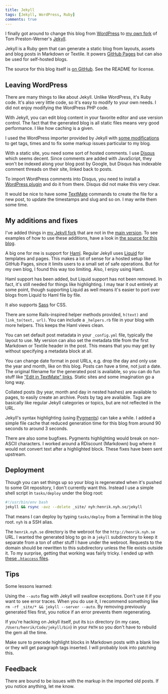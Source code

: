 ```yaml
---
title: Jekyll
tags: [Jekyll, WordPress, Ruby]
comments: true
---
```


I finally got around to change this blog from [WordPress](http://wordpress.org/) to [my own fork](http://github.com/henrik/jekyll) of Tom Preston-Werner's [Jekyll](http://github.com/mojombo/jekyll).

Jekyll is a Ruby gem that can generate a static blog from layouts, assets and blog posts in Markdown or Textile. It powers [GitHub Pages](http://github.com/blog/272-github-pages) but can also be used for self-hosted blogs.

The source for this blog itself is [on GitHub](http://github.com/henrik/henrik.nyh.se). See the README for license.


## Leaving WordPress

There are many things to like about Jekyll. Unlike WordPress, it's Ruby code. It's also very little code, so it's easy to modify to your own needs. I did not enjoy modifying the WordPress PHP code.

With Jekyll, you can edit blog content in your favorite editor and use version control. The fact that the generated blog is all static files means very good performance. I like how caching is a given.

I used the WordPress importer provided by Jekyll with [some modifications](http://gist.github.com/100135) to get tags, times and to fix some markup issues particular to my blog.

With a static site, you need some sort of hosted comments. I use [Disqus](http://disqus.com) which seems decent. Since comments are added with JavaScript, they won't be indexed along your blog post by Google, but Disqus has indexable comment threads on their site, linked back to posts.

To import WordPress comments into Disqus, you need to install a [WordPress plugin](http://wordpress.org/extend/plugins/disqus-comment-system/) and do it from there. Disqus did not make this very clear.

It would be nice to have some [TextMate](http://macromates.com/) commands to create the file for a new post, to update the timestamps and slug and so on. I may write them some time.


## My additions and fixes

I've added things in [my Jekyll fork](http://github.com/henrik/jekyll) that are not in the [main version](http://github.com/mojombo/jekyll). To see examples of how to use these additions, have a look in [the source for this blog](http://github.com/henrik/henrik.nyh.se).

A big one for me is support for [Haml](http://haml.hamptoncatlin.com/). Regular Jekyll uses [Liquid](http://www.liquidmarkup.org/) for templates and pages. This makes a lot of sense for a hosted setup like GitHub Pages, since it limits users to a small set of safe operations. But for my own blog, I found this way too limiting. Also, I enjoy using Haml.

Haml support has been added, but Liquid support has not been removed. In fact, it's still needed for things like highlighting. I may tear it out entirely at some point, though supporting Liquid as well means it's easier to port over blogs from Liquid to Haml file by file.

It also supports [Sass](http://haml.hamptoncatlin.com/docs/sass) for CSS.

There are some Rails-inspired helper methods provided, `h(text)` and `link_to(text, url)`. You can include a `_helpers.rb` file in your blog with more helpers. This keeps the Haml views clean.

You can set default post metadata in your `_config.yml` file, typically the layout to use. My version can also set the metadata title from the first Markdown or Textile header in the post. This means that you may get by without specifying a metadata block at all.

You can change date format in post URLs, e.g. drop the day and only use the year and month, like on this blog. Posts can have a time, not just a date. The original filename for the generated post is available, so you can do fun stuff like ["Edit in TextMate" links](http://github.com/henrik/henrik.nyh.se/commit/afdf2682d09ffab1ce29cc95d4583d8317bc0d9d). Static sites and some imagination go a long way.

Collated posts (by year, month and day in nested hashes) are available to pages, to easily create an archive. Posts by tag are available. Tags are basically like regular Jekyll categories or topics, but are not reflected in the URL.

Jekyll's syntax highlighting (using [Pygments](http://pygments.org/)) can take a while. I added a simple file cache that reduced generation time for this blog from around 90 seconds to around 3 seconds.

There are also some bugfixes. Pygments highlighting would break on non-ASCII characters. I worked around a RDiscount (Markdown) bug where it would not convert text after a highlighted block. These fixes have been sent upstream.


## Deployment

Though you can set things up so your blog is regenerated when it's pushed to some Git repository, I don't currently want this. Instead I use a simple shell script in `tasks/deploy` under the blog root:

``` bash
#!/usr/bin/env bash
jekyll && rsync -avz --delete _site/ nyh:henrik.nyh.se/jekyll
```

That means I can deploy by typing `tasks/deploy` from a Terminal in the blog root. `nyh` is a SSH alias.

The `henrik.nyh.se` directory is the webroot for the `http://henrik.nyh.se` URL. I wanted the generated blog to go in a `jekyll` subdirectory to keep it separate from a ton of other stuff I have under the webroot. Requests to the domain should be rewritten to this subdirectory unless the file exists outside it. To my surprise, getting that working was fairly tricky. I ended up with [these `.htaccess` files](http://gist.github.com/97822).


## Tips

Some lessons learned:

Using the `--auto` flag with Jekyll will swallow exceptions. Don't use it if you want to see error traces. When you do use it, I recommend something like `rm -rf _site/* && jekyll --server --auto`. By removing previously generated files first, you notice if an error prevents them regenerating.

If you're hacking on Jekyll itself, put its `bin` directory (in my case, `/Users/henrik/Code/jekyll/bin`) in your `PATH` so you don't have to rebuild the gem all the time.

Make sure to precede highlight blocks in Markdown posts with a blank line or they will get paragraph tags inserted. I will probably look into patching this.


## Feedback

There are bound to be issues with the markup in the imported old posts. If you notice anything, let me know.
